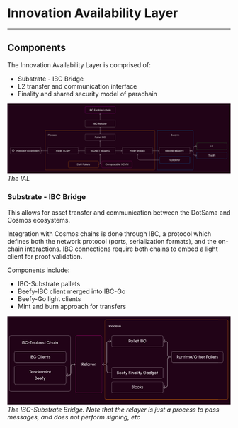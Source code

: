 # Innovation Availability Layer

---

## Components

The Innovation Availability Layer is comprised of: 

- Substrate - IBC Bridge
- L2 transfer and communication interface
- Finality and shared security model of parachain

![IAL](./ial.png)
*The IAL*

### Substrate - IBC Bridge

This allows for asset transfer and communication between the DotSama and Cosmos ecosystems.

Integration with Cosmos chains is done through IBC, a protocol which defines both the network protocol (ports, serialization formats), and the on-chain interactions. IBC connections require both chains to embed a light client for proof validation.

Components include:

- IBC-Substrate pallets
- Beefy-IBC client merged into IBC-Go
- Beefy-Go light clients
- Mint and burn approach for transfers


![IBC-Substrate Bridge](./ibc-substrate-bridge.png)
*The IBC-Substrate Bridge. Note that the relayer is just a process to pass messages, and does not perform signing, etc*